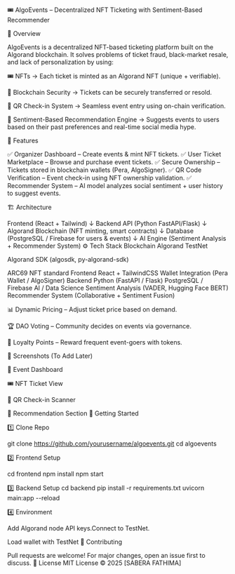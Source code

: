 
🎟 AlgoEvents – Decentralized NFT Ticketing with Sentiment-Based Recommender

📌 Overview

AlgoEvents is a decentralized NFT-based ticketing platform built on the Algorand blockchain.
It solves problems of ticket fraud, black-market resale, and lack of personalization by using:

🎟 NFTs → Each ticket is minted as an Algorand NFT (unique + verifiable).

🔗 Blockchain Security → Tickets can be securely transferred or resold.

📱 QR Check-in System → Seamless event entry using on-chain verification.

🤖 Sentiment-Based Recommendation Engine → Suggests events to users based on their past preferences and real-time social media hype.

🚀 Features

✅ Organizer Dashboard – Create events & mint NFT tickets.
✅ User Ticket Marketplace – Browse and purchase event tickets.
✅ Secure Ownership – Tickets stored in blockchain wallets (Pera, AlgoSigner).
✅ QR Code Verification – Event check-in using NFT ownership validation.
✅ Recommender System – AI model analyzes social sentiment + user history to suggest events.

🏗 Architecture

Frontend (React + Tailwind)
   ↓
Backend API (Python FastAPI/Flask)
   ↓
Algorand Blockchain (NFT minting, smart contracts)
   ↓
Database (PostgreSQL / Firebase for users & events)
   ↓
AI Engine (Sentiment Analysis + Recommender System)
⚙ Tech Stack
Blockchain
Algorand TestNet

Algorand SDK (algosdk, py-algorand-sdk)

ARC69 NFT standard
Frontend
React + TailwindCSS
Wallet Integration (Pera Wallet / AlgoSigner)
Backend
Python (FastAPI / Flask)
PostgreSQL / Firebase
AI / Data Science
Sentiment Analysis (VADER, Hugging Face BERT)
Recommender System (Collaborative + Sentiment Fusion)

📊 Dynamic Pricing – Adjust ticket price based on demand.

🏆 DAO Voting – Community decides on events via governance.

🎁 Loyalty Points – Reward frequent event-goers with tokens.

📸 Screenshots (To Add Later)

🎨 Event Dashboard

🎟 NFT Ticket View

📱 QR Check-in Scanner

🤖 Recommendation Section
🏃 Getting Started

1️⃣ Clone Repo

git clone https://github.com/yourusername/algoevents.git
cd algoevents

2️⃣ Frontend Setup

cd frontend
npm install
npm start

3️⃣ Backend Setup
cd backend
pip install -r requirements.txt
uvicorn main:app --reload

4️⃣ Environment

Add Algorand node API keys.Connect to TestNet.

Load wallet with TestNet 
🤝 Contributing

Pull requests are welcome! For major changes, open an issue first to discuss.
📜 License
MIT License © 2025 [SABERA FATHIMA]
